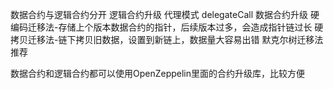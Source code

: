 数据合约与逻辑合约分开
逻辑合约升级 代理模式 delegateCall
数据合约升级 
硬编码迁移法-存储上个版本数据合约的指针，后续版本过多，会造成指针链过长 
硬拷贝迁移法-链下拷贝旧数据，设置到新链上，数据量大容易出错
默克尔树迁移法 推荐

数据合约和逻辑合约都可以使用OpenZeppelin里面的合约升级库，比较方便
